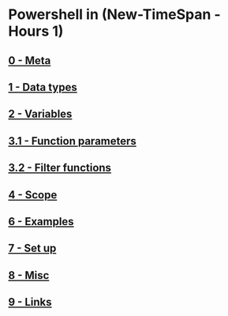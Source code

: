 # Powershell in (New-TimeSpan -Hours 1)

## [0 - Meta](0-meta.html)
## [1 - Data types](1-data-types.html)
## [2 - Variables](2-variables.html)
## [3.1 - Function parameters](3.1-function-parameters.html)
## [3.2 - Filter functions](3.2-filter-functions.html)
## [4 - Scope](4-scope.html)
## [6 - Examples](6-examples.html)
## [7 - Set up](7-set-up.html)
## [8 - Misc](8-misc.html)
## [9 - Links](9-links.html)
